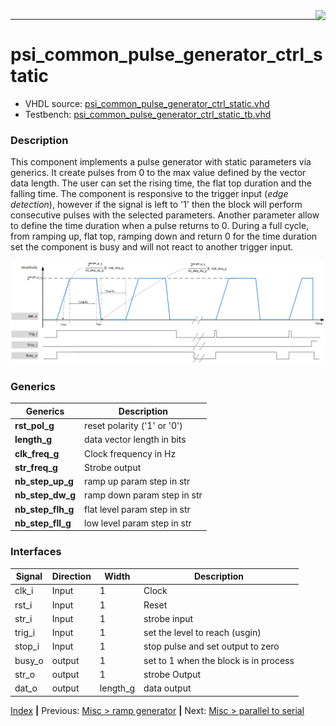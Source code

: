 <img align="right" src="../psi_logo.png">

***
# psi_common_pulse_generator_ctrl_static

- VHDL source: [psi_common_pulse_generator_ctrl_static.vhd](../../hdl/psi_common_pulse_generator_ctrl_static.vhd)
- Testbench:  [psi_common_pulse_generator_ctrl_static_tb.vhd](../../testbench/psi_common_pulse_generator_ctrl_static_tb/psi_common_pulse_generator_ctrl_static_tb.vhd)

### Description
This component implements a pulse generator with static parameters via generics. It create pulses from 0 to the max value defined by the vector data length. The user can set the rising time, the flat top duration and the falling time. The component is responsive to the trigger input (_edge detection_), however if the signal is left to '1' then the block will perform consecutive pulses with the selected parameters. Another parameter allow to define the time duration when a pulse returns to 0.
During a full cycle, from ramping up, flat top, ramping down and return 0 for the time duration set the component is busy and will not react to another trigger input.

<p align="center"><img src="ch11_13_fig51.png"></p>

### Generics


Generics          | Description
------------------|-------------------------------------------------
**rst_pol_g** 		| reset polarity ('1' or '0')
**length_g** 			| data vector length in bits
**clk_freq_g**    | Clock frequency in Hz
**str_freq_g**    | Strobe output || increment strobe in Hz
**nb_step_up_g**  | ramp up param step in str
**nb_step_dw_g**  | ramp down param step in str
**nb_step_flh_g** | flat level param step in str
**nb_step_fll_g** | low level param step in str    


### Interfaces

Signal  |Direction  |Width   |Description
--------|-----------|--------|---------------------------------
clk_i  	|Input      |1       |Clock
rst_i  	|Input      |1       |Reset
str_i   |Input      |1  		 |strobe input
trig_i  |Input      |1			 | set the level to reach (usgin)
stop_i  |Input 		  |1 			 | stop pulse and set output to zero
busy_o 	| output    |1   	 	 | set to 1 when the block is in process
str_o  	| output    |1   	 	 |  strobe Output
dat_o   | output    | length_g   |  data output

[Index](../psi_common_index.md) **|** Previous: [Misc > ramp generator](../ch11_misc/ch11_12_ramp_gene.md) **|** Next: [Misc > parallel to serial](../ch11_misc/ch11_14_par_ser.md)

